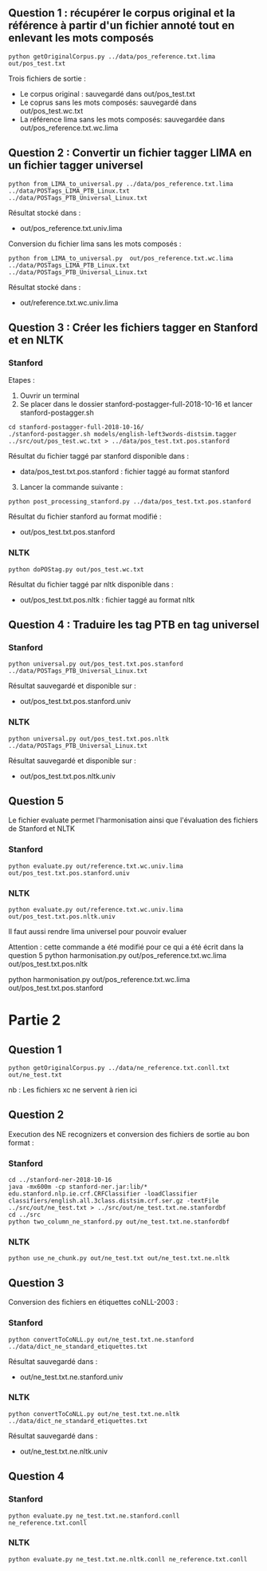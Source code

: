 ## Question 1 : récupérer le corpus original et la référence à partir d'un fichier annoté tout en enlevant les mots composés  
```
python getOriginalCorpus.py ../data/pos_reference.txt.lima out/pos_test.txt
```

Trois fichiers de sortie : 

- Le corpus original : sauvegardé dans out/pos_test.txt
- Le coprus sans les mots composés: sauvegardé dans out/pos_test.wc.txt
- La référence lima sans les mots composés: sauvegardée dans  out/pos_reference.txt.wc.lima


## Question 2 : Convertir un fichier tagger LIMA en un fichier tagger universel
```
python from_LIMA_to_universal.py ../data/pos_reference.txt.lima ../data/POSTags_LIMA_PTB_Linux.txt ../data/POSTags_PTB_Universal_Linux.txt
```

Résultat stocké dans :
- out/pos_reference.txt.univ.lima 

Conversion du fichier lima sans les mots composés :

```
python from_LIMA_to_universal.py  out/pos_reference.txt.wc.lima ../data/POSTags_LIMA_PTB_Linux.txt ../data/POSTags_PTB_Universal_Linux.txt
```


Résultat stocké dans :
- out/reference.txt.wc.univ.lima

## Question 3 : Créer les fichiers tagger en Stanford et en NLTK

### Stanford
Etapes :
1. Ouvrir un terminal
2. Se placer dans le dossier stanford-postagger-full-2018-10-16 et lancer stanford-postagger.sh
```
cd stanford-postagger-full-2018-10-16/
./stanford-postagger.sh models/english-left3words-distsim.tagger ../src/out/pos_test.wc.txt > ../data/pos_test.txt.pos.stanford
```

Résultat du fichier taggé par stanford disponible dans :

 - data/pos_test.txt.pos.stanford : fichier taggé au format stanford 

3. Lancer la commande suivante :
```
python post_processing_stanford.py ../data/pos_test.txt.pos.stanford
```

Résultat du fichier stanford au format modifié : 

 - out/pos_test.txt.pos.stanford 

### NLTK

```
python doPOStag.py out/pos_test.wc.txt
```

Résultat du fichier taggé par nltk disponible dans :

 - out/pos_test.txt.pos.nltk : fichier taggé au format nltk

## Question 4 : Traduire les tag PTB en tag universel
### Stanford
```
python universal.py out/pos_test.txt.pos.stanford ../data/POSTags_PTB_Universal_Linux.txt
```
Résultat sauvegardé et disponible sur :

- out/pos_test.txt.pos.stanford.univ

### NLTK
```
python universal.py out/pos_test.txt.pos.nltk ../data/POSTags_PTB_Universal_Linux.txt
```
Résultat sauvegardé et disponible sur :

- out/pos_test.txt.pos.nltk.univ

## Question 5
Le fichier evaluate permet l'harmonisation ainsi que l'évaluation des fichiers de Stanford et NLTK

### Stanford
```
python evaluate.py out/reference.txt.wc.univ.lima out/pos_test.txt.pos.stanford.univ
```

### NLTK
```
python evaluate.py out/reference.txt.wc.univ.lima out/pos_test.txt.pos.nltk.univ
```
Il faut aussi rendre lima universel pour pouvoir evaluer 

Attention : cette commande a été modifié pour ce qui a été écrit dans la question 5
python harmonisation.py out/pos_reference.txt.wc.lima out/pos_test.txt.pos.nltk

python harmonisation.py out/pos_reference.txt.wc.lima out/pos_test.txt.pos.stanford


# Partie 2
## Question 1
```
python getOriginalCorpus.py ../data/ne_reference.txt.conll.txt out/ne_test.txt
```

nb : Les fichiers xc ne servent à rien ici

## Question 2
Execution des NE recognizers et conversion des fichiers de sortie au bon format :

### Stanford
```
cd ../stanford-ner-2018-10-16
java -mx600m -cp stanford-ner.jar:lib/* edu.stanford.nlp.ie.crf.CRFClassifier -loadClassifier classifiers/english.all.3class.distsim.crf.ser.gz -textFile ../src/out/ne_test.txt > ../src/out/ne_test.txt.ne.stanfordbf
cd ../src
python two_column_ne_stanford.py out/ne_test.txt.ne.stanfordbf
```

### NLTK

```
python use_ne_chunk.py out/ne_test.txt out/ne_test.txt.ne.nltk
```


## Question 3

Conversion des fichiers en étiquettes coNLL-2003 : 

### Stanford

```
python convertToCoNLL.py out/ne_test.txt.ne.stanford ../data/dict_ne_standard_etiquettes.txt
```

Résultat sauvegardé dans :
- out/ne_test.txt.ne.stanford.univ


### NLTK

```
python convertToCoNLL.py out/ne_test.txt.ne.nltk ../data/dict_ne_standard_etiquettes.txt
```

Résultat sauvegardé dans : 
- out/ne_test.txt.ne.nltk.univ


## Question 4
### Stanford

```
python evaluate.py ne_test.txt.ne.stanford.conll ne_reference.txt.conll 
```

### NLTK
```
python evaluate.py ne_test.txt.ne.nltk.conll ne_reference.txt.conll
```